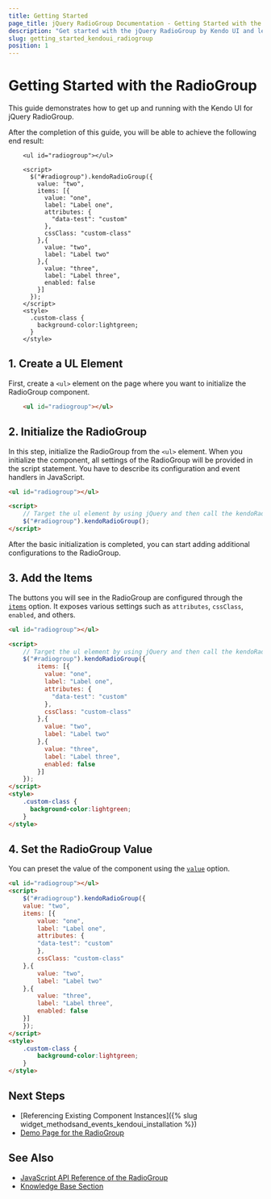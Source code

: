 ```yaml
---
title: Getting Started
page_title: jQuery RadioGroup Documentation - Getting Started with the RadioGroup
description: "Get started with the jQuery RadioGroup by Kendo UI and learn how to create, initialize, and enable the component."
slug: getting_started_kendoui_radiogroup
position: 1
---
```


# Getting Started with the RadioGroup

This guide demonstrates how to get up and running with the Kendo UI for jQuery RadioGroup.

After the completion of this guide, you will be able to achieve the following end result:

```dojo
	<ul id="radiogroup"></ul>

    <script>
      $("#radiogroup").kendoRadioGroup({
        value: "two",
        items: [{
          value: "one",
          label: "Label one",
          attributes: {
            "data-test": "custom"
          },
          cssClass: "custom-class"
        },{
          value: "two",
          label: "Label two"
        },{
          value: "three",
          label: "Label three",
          enabled: false
        }]
      });
    </script>
    <style>
      .custom-class {
        background-color:lightgreen;
      }
    </style>
```

## 1. Create a UL Element

First, create a `<ul>` element on the page where you want to initialize the RadioGroup component.

```html
    <ul id="radiogroup"></ul>
```

## 2. Initialize the RadioGroup

In this step, initialize the RadioGroup from the `<ul>` element. When you initialize the component, all settings of the RadioGroup will be provided in the script statement. You have to describe its configuration and event handlers in JavaScript.

```html
<ul id="radiogroup"></ul>

<script>
    // Target the ul element by using jQuery and then call the kendoRadioGroup() method.
    $("#radiogroup").kendoRadioGroup();
</script>
```

After the basic initialization is completed, you can start adding additional configurations to the RadioGroup.

## 3. Add the Items

The buttons you will see in the RadioGroup are configured through the [`items`](/api/javascript/ui/radiogroup/configuration/items) option. It exposes various settings such as `attributes`, `cssClass`, `enabled`, and others. 

```html
<ul id="radiogroup"></ul>

<script>
    // Target the ul element by using jQuery and then call the kendoRadioGroup() method.
    $("#radiogroup").kendoRadioGroup({
        items: [{
          value: "one",
          label: "Label one",
          attributes: {
            "data-test": "custom"
          },
          cssClass: "custom-class"
        },{
          value: "two",
          label: "Label two"
        },{
          value: "three",
          label: "Label three",
          enabled: false
        }]
    });
</script>
<style>
    .custom-class {
      background-color:lightgreen;
    }
</style>
```

## 4. Set the RadioGroup Value

You can preset the value of the component using the [`value`](/api/javascript/ui/radiogroup/configuration/value) option.

```html
<ul id="radiogroup"></ul>
<script>
    $("#radiogroup").kendoRadioGroup({
    value: "two", 
    items: [{
        value: "one",
        label: "Label one",
        attributes: {
        "data-test": "custom"
        },
        cssClass: "custom-class"
    },{
        value: "two",
        label: "Label two"
    },{
        value: "three",
        label: "Label three",
        enabled: false
    }]
    });
</script>
<style>
    .custom-class {
        background-color:lightgreen;
    }
</style>
```

## Next Steps

* [Referencing Existing Component Instances]({% slug widget_methodsand_events_kendoui_installation %})
* [Demo Page for the RadioGroup](https://demos.telerik.com/kendo-ui/radiogroup/index)

## See Also

* [JavaScript API Reference of the RadioGroup](/api/javascript/ui/radiogroup)
* [Knowledge Base Section](/knowledge-base)

<script>
  window.onload = function() {
    document.getElementsByClassName("btn-run")[0].click();
  }
</script>